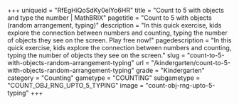+++
uniqueid = "RfEgHiQoSdKy0elYo6HR"
title = "Count to 5 with objects and type the number | MathBRIX"
pagetitle = "Count to 5 with objects (random arrangement, typing)"
description = "In this quick exercise, kids explore the connection between numbers and counting, typing the number of objects they see on the screen. Play free now!"
pagedescription = "In this quick exercise, kids explore the connection between numbers and counting, typing the number of objects they see on the screen."
slug = "count-to-5-with-objects-random-arrangement-typing"
url = "/kindergarten/count-to-5-with-objects-random-arrangement-typing"
grade = "Kindergarten"
category = "Counting"
gametype = "COUNTING"
subgametype = "COUNT_OBJ_RNG_UPTO_5_TYPING"
image = "count-obj-rng-upto-5-typing"
+++